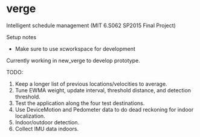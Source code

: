 # verge
Intelligent schedule management (MIT 6.S062 SP2015 Final Project)

Setup notes
 - Make sure to use xcworkspace for development

Currently working in new_verge to develop prototype.

TODO:

1. Keep a longer list of previous locations/velocities to average.
2. Tune EWMA weight, update interval, threshold distance, and detection threshold.
3. Test the application along the four test destinations.
4. Use DeviceMotion and Pedometer data to do dead reckoning for indoor localization.
5. Indoor/outdoor detection.
6. Collect IMU data indoors.

